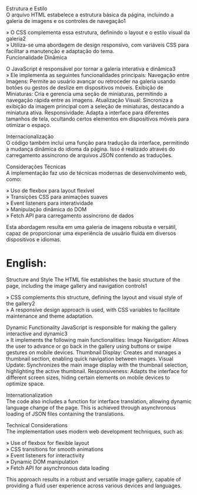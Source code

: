 Estrutura e Estilo  
O arquivo HTML estabelece a estrutura básica da página, incluindo a galeria de imagens e os controles de navegação1  

» O CSS complementa essa estrutura, definindo o layout e o estilo visual da galeria2  
» Utiliza-se uma abordagem de design responsivo, com variáveis CSS para facilitar a manutenção e adaptação do tema.  
Funcionalidade Dinâmica  

O JavaScript é responsável por tornar a galeria interativa e dinâmica3  
» Ele implementa as seguintes funcionalidades principais: Navegação entre Imagens: Permite ao usuário avançar ou retroceder na galeria usando botões ou gestos de deslize em dispositivos móveis. Exibição de Miniaturas: Cria e gerencia uma seção de miniaturas, permitindo a navegação rápida entre as imagens. Atualização Visual: Sincroniza a exibição da imagem principal com a seleção de miniaturas, destacando a miniatura ativa. Responsividade: Adapta a interface para diferentes tamanhos de tela, ocultando certos elementos em dispositivos móveis para otimizar o espaço.  

Internacionalização  
O código também inclui uma função para tradução da interface, permitindo a mudança dinâmica do idioma da página. Isso é realizado através do carregamento assíncrono de arquivos JSON contendo as traduções.  

Considerações Técnicas  
A implementação faz uso de técnicas modernas de desenvolvimento web, como:  

» Uso de flexbox para layout flexível  
» Transições CSS para animações suaves  
» Event listeners para interatividade  
» Manipulação dinâmica do DOM  
» Fetch API para carregamento assíncrono de dados  

Esta abordagem resulta em uma galeria de imagens robusta e versátil, capaz de proporcionar uma experiência de usuário fluida em diversos dispositivos e idiomas.  

# English:  
Structure and Style The HTML file establishes the basic structure of the page, including the image gallery and navigation controls1  

» CSS complements this structure, defining the layout and visual style of the gallery2  
» A responsive design approach is used, with CSS variables to facilitate maintenance and theme adaptation.  

Dynamic Functionality JavaScript is responsible for making the gallery interactive and dynamic3  
» It implements the following main functionalities: Image Navigation: Allows the user to advance or go back in the gallery using buttons or swipe gestures on mobile devices. Thumbnail Display: Creates and manages a thumbnail section, enabling quick  navigation between images. Visual Update: Synchronizes the main image display with the thumbnail selection, highlighting the active thumbnail. Responsiveness: Adapts the interface for different screen sizes, hiding certain elements on mobile devices to optimize space.  

Internationalization  
The code also includes a function for interface translation, allowing dynamic language change of the page. This is achieved through asynchronous loading of JSON files containing the translations.   

Technical Considerations  
The implementation uses modern web development techniques, such as:  

» Use of flexbox for flexible layout  
» CSS transitions for smooth animations  
» Event listeners for interactivity   
» Dynamic DOM manipulation  
» Fetch API for asynchronous data loading  

This approach results in a robust and versatile image gallery, capable of providing a fluid user experience across various devices and languages.  
